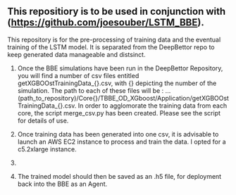 ## This repositiory is to be used in conjunction with (https://github.com/joesouber/LSTM_BBE).

This repository is for the pre-processing of training data and the eventual training of the LSTM model. It is separated from the DeepBettor repo to keep generated data manageable and distsinct.

1. Once the BBE simulations have been run in the DeepBettor Repository, you will find a number of csv files entitled getXGBOOstTrainingData_{}.csv, with {} depicting the number of the simulation. The path to each of these files will be : ...(path_to_repository)/Core{}/TBBE_OD_XGboost/Application/getXGBOOstTrainingData_{}.csv. In order to agglomorate the training data from each core, the script merge_csv.py has been created. Please see the script for details of use.

2. Once training data has been generated into one csv, it is advisable to launch an AWS EC2 instance to process and train the data. I opted for a c5.2xlarge instance.
3. 
4. The trained model should then be saved as an .h5 file, for deployment back into the BBE as an Agent.

